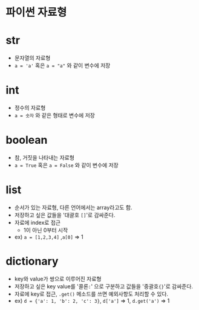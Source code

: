 # 파이썬 자료형

# str

- 문자열의 자료형
- `a = 'a'` 혹은 `a = "a"` 와 같이 변수에 저장



# int

- 정수의 자료형
- `a = 숫자` 와 같은 형태로 변수에 저장



# boolean

- 참, 거짓을 나타내는 자료형
- `a = True` 혹은 `a = False` 와 같이 변수에 저장



# list

- 순서가 있는 자료형, 다른 언어에서는 array라고도 함.
- 저장하고 싶은 값들을 '대괄호 `[]`'로 감싸준다.
- 자료에 index로 접근 
  - 1이 아닌 0부터 시작
- ex) `a = [1,2,3,4]` ,`a[0]` => 1

# dictionary

- key와 value가 쌍으로 이루어진 자료형
- 저장하고 싶은 key value를 '콜론`:`' 으로 구분하고  값들을 '중괄호`{}`'로 감싸준다.
- 자료에 key로 접근, `.get()` 메소드를 쓰면 예외사항도 처리할 수 있다.
- ex) `d = {'a': 1, 'b': 2, 'c': 3}`,  `d['a']` => 1, `d.get('a')` => 1